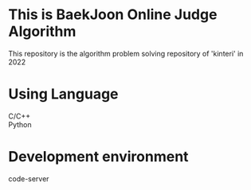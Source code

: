 # This is BaekJoon Online Judge Algorithm
  This repository is the algorithm problem solving repository of 'kinteri' in 2022
  
# Using Language
  C/C++<br>
  Python
  
# Development environment
  code-server
